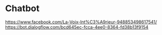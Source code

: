 # Chatbot
https://www.facebook.com/La-Voix-Int%C3%A9rieur-948853498617541/
https://bot.dialogflow.com/bcd645ec-fcca-4ee0-8364-fd38b13f9154

